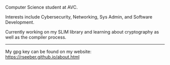 Computer Science student at AVC. 

Interests include Cybersecurity, Networking, Sys Admin, and Software Development.

Currently working on my SLIM library and learning about cryptography as well as the compiler process.

<hr>

My gpg key can be found on my website: https://rseeber.github.io/about.html

<!--
**rseeber/rseeber** is a ✨ _special_ ✨ repository because its `README.md` (this file) appears on your GitHub profile.

Here are some ideas to get you started:

- 🔭 I’m currently working on ...
- 🌱 I’m currently learning ...
- 👯 I’m looking to collaborate on ...
- 🤔 I’m looking for help with ...
- 💬 Ask me about ...
- 📫 How to reach me: ...
- 😄 Pronouns: ...
- ⚡ Fun fact: ...
-->

